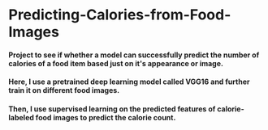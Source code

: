 # Predicting-Calories-from-Food-Images
#### Project to see if whether a model can successfully predict the number of calories of a food item based just on it's appearance or image.
#### Here, I use a pretrained deep learning model called VGG16 and further train it on different food images.
#### Then, I use supervised learning on the predicted features of calorie-labeled food images to predict the calorie count. 
